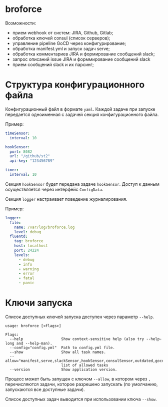 # broforce

Возможности:
 - прием webhook от систем: JIRA, Github, Gitlab;
 - обработка ключей consul (список серверов);
 - управление pipeline GoCD через конфигурирование;
 - обработка manifest.yml и запуск задач serve;
 - обработка комментариев JIRA и формирование сообщений slack;
 - запрос описаний issue JIRA и форммирование сообщений slack
 - прием сообщений slack и их парсинг;

# Структура конфигурационного файла

Конфигурационный файл в формате `yaml`. Каждой задаче при запуске передается 
одноименная с задачей секция конфигурационного файла.

Пример: 
``` yaml
timeSensor:
  interval: 10

hookSensor:
  port: 8082
  url: "/github/st2"
  api-key: "123456789"

timer:
  interval: 10

```

Секция `hookSensor` будет передана задаче `hookSensor`. 
Доступ к данным осуществляется через интерфейс `ConfigData`.

Секция `logger` настраивает поведение журналирования.

Пример: 
```yaml
logger:
  file:
    name: /var/log/broforce.log
    level: debug
  fluentd:
    tag: broforce
    host: localhost
    port: 24224
    levels:
      - debug
      - info
      - warning
      - error
      - fatal
      - panic
```

# Ключи запуска

Список доступных ключей запуска доступен через параметр `--help`.

```
usage: broforce [<flags>]

Flags:
  --help                 Show context-sensitive help (also try --help-long and --help-man).
  --config="config.yml"  Path to config.yml file.
  --show                 Show all task names.
  --allow="manifest,serve,slackSensor,hookSensor,consulSensor,outdated,gocdSheduler,jiraResolver,jiraCommenter"  
                         list of allowed tasks
  --version              Show application version.
```

Процесс может быть запущен с ключом `--allow`, в котором через `,` перечисляются задачи, 
которое разрешено запускать (по умолчанию, запускаются все доступные задачи). 

Список доступных задач выводится при использовании ключа `--show`.